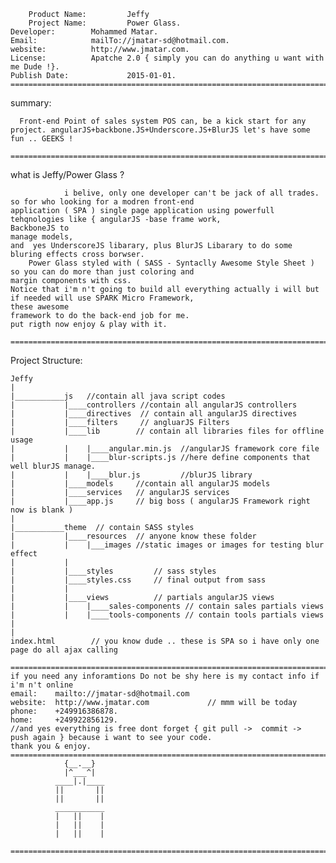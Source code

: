        Product Name: 		  Jeffy
        Project Name:		  Power Glass.
	Developer:		  Mohammed Matar.
	Email:			  mailTo://jmatar-sd@hotmail.com.
	website:		  http://www.jmatar.com.
	License:		  Apatche 2.0 { simply you can do anything u want with me Dude !}.
	Publish Date:	          2015-01-01.
	============================================================================================
summary:

      Front-end Point of sales system POS can, be a kick start for any project. angularJS+backbone.JS+Underscore.JS+BlurJS let's have some fun .. GEEKS !
     ============================================================================================

what is Jeffy/Power Glass ?

                i belive, only one developer can't be jack of all trades. so for who looking for a modren front-end
    application ( SPA ) single page application using powerfull tehqnologies like { angularJS -base frame work, 
    BackboneJS to
    manage models,
    and  yes UnderscoreJS libarary, plus BlurJS Libarary to do some bluring effects cross borwser.
        Power Glass styled with ( SASS - Syntaclly Awesome Style Sheet ) so you can do more than just coloring and
    margin components with css.
    Notice that i'm n't going to build all everything actually i will but if needed will use SPARK Micro Framework,
    these awesome
    framework to do the back-end job for me.
    put rigth now enjoy & play with it.

    ============================================================================================

Project Structure:

    Jeffy
    |
    |___________js   //contain all java script codes
    |           |____controllers //contain all angularJS controllers
    |           |____directives  // contain all angularJS directives
    |           |____filters     // angluarJS Filters
    |           |____lib        // contain all libraries files for offline usage
    |           |    |____angular.min.js  //angularJS framework core file
    |           |    |____blur-scripts.js //here define components that well blurJS manage.
    |           |    |____blur.js         //blurJS library
    |           |____models     //contain all angularJS models
    |           |____services   // angularJS services
    |           |____app.js     // big boss ( angularJS Framework right now is blank )
    |
    |___________theme  // contain SASS styles
    |           |____resources  // anyone know these folder
    |           |    |___images //static images or images for testing blur effect 
    |           |
    |           |____styles         // sass styles
    |           |____styles.css     // final output from sass 
    |           |
    |           |____views          // partials angularJS views 
    |           |    |____sales-components // contain sales partials views
    |           |    |____tools-components // contain tools partials views 
    |           
    |           
    index.html        // you know dude .. these is SPA so i have only one page do all ajax calling

    ============================================================================================
    if you need any inforamtions Do not be shy here is my contact info if i'm n't online
    email:    mailto://jmatar-sd@hotmail.com
    website:  http://www.jmatar.com             // mmm will be today
    phone:    +249916386878.
    home:     +249922856129. 
    //and yes everything is free dont forget { git pull ->  commit ->  push again } because i want to see your code.
    thank you & enjoy.
    ============================================================================================
        		{__.__}
        		|^___^|
     	      ____|.|____
     	      ||       ||
              ||       ||
      	      ___________
     	      |   ||    |
     	      |   ||    |
              |   ||    | 
     ============================================================================================
